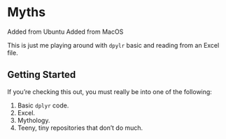 Myths
================

Added from Ubuntu Added from MacOS

This is just me playing around with `dpylr` basic and reading from an
Excel file.

## Getting Started

If you’re checking this out, you must really be into one of the
following:

1.  Basic `dplyr` code.
2.  Excel.
3.  Mythology.
4.  Teeny, tiny repositories that don’t do much.
